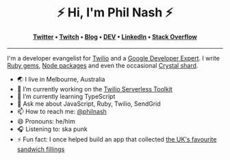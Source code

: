 <h1 align="center">⚡️ Hi, I'm Phil Nash ⚡️</h1>
<h4 align="center"><a href="https://twitter.com/philnash">Twitter</a> &bull; <a href="https://twitch.tv/phil_nash">Twitch</a> &bull; <a href="https://philna.sh">Blog</a> &bull; <a href="https://dev.to/philnash">DEV</a> &bull; <a href="https://www.linkedin.com/in/philnash/">LinkedIn</a> &bull; <a href="https://stackoverflow.com/users/28376/philnash">Stack Overflow</a></h4>

---

I'm a developer evangelist for [Twilio](https://www.twilio.com) and a [Google Developer Expert](https://developers.google.com/community/experts/directory/profile/profile-phil-nash). I write [Ruby gems](https://rubygems.org/profiles/philnash), [Node packages](https://www.npmjs.com/~philnash) and even the occasional [Crystal shard](https://crystalshards.org/shards/github/philnash/crotp).

- 🌏 I live in Melbourne, Australia
- 🔭 I’m currently working on the [Twilio Serverless Toolkit](https://github.com/twilio-labs/serverless-toolkit)
- 🌱 I’m currently learning TypeScript
- 💬 Ask me about JavaScript, Ruby, Twilio, SendGrid
- 📫 How to reach me: [@philnash](https://twitter.com/philnash)
- 😄 Pronouns: he/him
- 🎧 Listening to: ska punk
- ⚡ Fun fact: I once helped build an app that collected [the UK's favourite sandwich fillings](http://thegreatbritishsandwich.com/)
